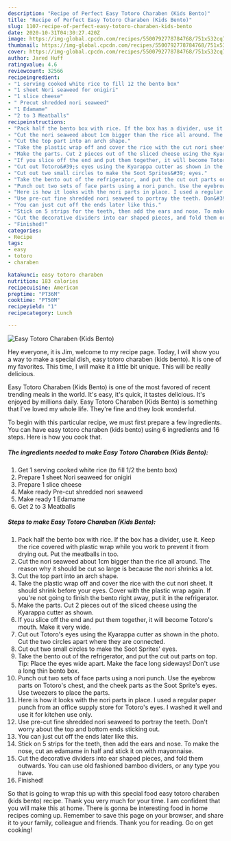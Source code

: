 ```yaml
---
description: "Recipe of Perfect Easy Totoro Charaben (Kids Bento)"
title: "Recipe of Perfect Easy Totoro Charaben (Kids Bento)"
slug: 1107-recipe-of-perfect-easy-totoro-charaben-kids-bento
date: 2020-10-31T04:30:27.420Z
image: https://img-global.cpcdn.com/recipes/5500792778784768/751x532cq70/easy-totoro-charaben-kids-bento-recipe-main-photo.jpg
thumbnail: https://img-global.cpcdn.com/recipes/5500792778784768/751x532cq70/easy-totoro-charaben-kids-bento-recipe-main-photo.jpg
cover: https://img-global.cpcdn.com/recipes/5500792778784768/751x532cq70/easy-totoro-charaben-kids-bento-recipe-main-photo.jpg
author: Jared Huff
ratingvalue: 4.6
reviewcount: 32566
recipeingredient:
- "1 serving cooked white rice to fill 12 the bento box"
- "1 sheet Nori seaweed for onigiri"
- "1 slice cheese"
- " Precut shredded nori seaweed"
- "1 Edamame"
- "2 to 3 Meatballs"
recipeinstructions:
- "Pack half the bento box with rice. If the box has a divider, use it. Keep the rice covered with plastic wrap while you work to prevent it from drying out. Put the meatballs in too."
- "Cut the nori seaweed about 1cm bigger than the rice all around. The reason why it should be cut so large is because the nori shrinks a lot."
- "Cut the top part into an arch shape."
- "Take the plastic wrap off and cover the rice with the cut nori sheet. It should shrink before your eyes. Cover with the plastic wrap again. If you&#39;re not going to finish the bento right away, put it in the refrigerator."
- "Make the parts. Cut 2 pieces out of the sliced cheese using the Kyarappa cutter as shown."
- "If you slice off the end and put them together, it will become Totoro&#39;s mouth. Make it very wide."
- "Cut out Totoro&#39;s eyes using the Kyarappa cutter as shown in the photo. Cut the two circles apart where they are connected."
- "Cut out two small circles to make the Soot Sprites&#39; eyes."
- "Take the bento out of the refrigerator, and put the cut out parts on top. Tip: Place the eyes wide apart. Make the face long sideways! Don&#39;t use a long thin bento box."
- "Punch out two sets of face parts using a nori punch. Use the eyebrow parts on Totoro&#39;s chest, and the cheek parts as the Soot Sprite&#39;s eyes. Use tweezers to place the parts."
- "Here is how it looks with the nori parts in place. I used a regular paper punch from an office supply store for Totoro&#39;s eyes. I washed it well and use it for kitchen use only."
- "Use pre-cut fine shredded nori seaweed to portray the teeth. Don&#39;t worry about the top and bottom ends sticking out."
- "You can just cut off the ends later like this."
- "Stick on 5 strips for the teeth, then add the ears and nose. To make the nose, cut an edamame in half and stick it on with mayonnaise."
- "Cut the decorative dividers into ear shaped pieces, and fold them outwards. You can use old fashioned bamboo dividers, or any type you have."
- "Finished!"
categories:
- Recipe
tags:
- easy
- totoro
- charaben

katakunci: easy totoro charaben 
nutrition: 183 calories
recipecuisine: American
preptime: "PT36M"
cooktime: "PT50M"
recipeyield: "1"
recipecategory: Lunch

---
```



![Easy Totoro Charaben (Kids Bento)](https://img-global.cpcdn.com/recipes/5500792778784768/751x532cq70/easy-totoro-charaben-kids-bento-recipe-main-photo.jpg)

Hey everyone, it is Jim, welcome to my recipe page. Today, I will show you a way to make a special dish, easy totoro charaben (kids bento). It is one of my favorites. This time, I will make it a little bit unique. This will be really delicious.



Easy Totoro Charaben (Kids Bento) is one of the most favored of recent trending meals in the world. It's easy, it's quick, it tastes delicious. It's enjoyed by millions daily. Easy Totoro Charaben (Kids Bento) is something that I've loved my whole life. They're fine and they look wonderful.


To begin with this particular recipe, we must first prepare a few ingredients. You can have easy totoro charaben (kids bento) using 6 ingredients and 16 steps. Here is how you cook that.

<!--inarticleads1-->

##### The ingredients needed to make Easy Totoro Charaben (Kids Bento):

1. Get 1 serving cooked white rice (to fill 1/2 the bento box)
1. Prepare 1 sheet Nori seaweed for onigiri
1. Prepare 1 slice cheese
1. Make ready  Pre-cut shredded nori seaweed
1. Make ready 1 Edamame
1. Get 2 to 3 Meatballs




<!--inarticleads2-->

##### Steps to make Easy Totoro Charaben (Kids Bento):

1. Pack half the bento box with rice. If the box has a divider, use it. Keep the rice covered with plastic wrap while you work to prevent it from drying out. Put the meatballs in too.
1. Cut the nori seaweed about 1cm bigger than the rice all around. The reason why it should be cut so large is because the nori shrinks a lot.
1. Cut the top part into an arch shape.
1. Take the plastic wrap off and cover the rice with the cut nori sheet. It should shrink before your eyes. Cover with the plastic wrap again. If you&#39;re not going to finish the bento right away, put it in the refrigerator.
1. Make the parts. Cut 2 pieces out of the sliced cheese using the Kyarappa cutter as shown.
1. If you slice off the end and put them together, it will become Totoro&#39;s mouth. Make it very wide.
1. Cut out Totoro&#39;s eyes using the Kyarappa cutter as shown in the photo. Cut the two circles apart where they are connected.
1. Cut out two small circles to make the Soot Sprites&#39; eyes.
1. Take the bento out of the refrigerator, and put the cut out parts on top. Tip: Place the eyes wide apart. Make the face long sideways! Don&#39;t use a long thin bento box.
1. Punch out two sets of face parts using a nori punch. Use the eyebrow parts on Totoro&#39;s chest, and the cheek parts as the Soot Sprite&#39;s eyes. Use tweezers to place the parts.
1. Here is how it looks with the nori parts in place. I used a regular paper punch from an office supply store for Totoro&#39;s eyes. I washed it well and use it for kitchen use only.
1. Use pre-cut fine shredded nori seaweed to portray the teeth. Don&#39;t worry about the top and bottom ends sticking out.
1. You can just cut off the ends later like this.
1. Stick on 5 strips for the teeth, then add the ears and nose. To make the nose, cut an edamame in half and stick it on with mayonnaise.
1. Cut the decorative dividers into ear shaped pieces, and fold them outwards. You can use old fashioned bamboo dividers, or any type you have.
1. Finished!




So that is going to wrap this up with this special food easy totoro charaben (kids bento) recipe. Thank you very much for your time. I am confident that you will make this at home. There is gonna be interesting food in home recipes coming up. Remember to save this page on your browser, and share it to your family, colleague and friends. Thank you for reading. Go on get cooking!
